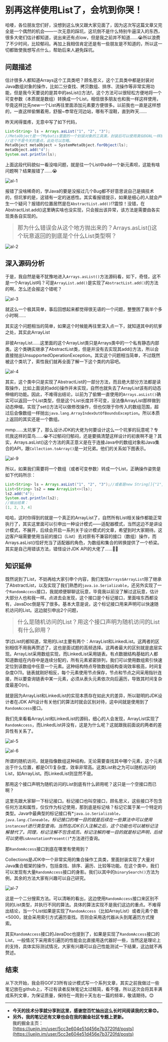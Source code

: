 # 别再这样使用List了，会坑到你哭！

哈喽，各位朋友您们好，没想到这么快又跟大家见面了，因为这次写这篇文章又完全是一个偶然的机会——一次无意的踩坑，这坑倒不是什么特别牛逼深入的东西，很多大佬们估计都知道，说出来还有点low，但是我之前并不知道......😭所以浪费了不少时间，比较郁闷。再加上我相信肯定还是有一些朋友是不知道的，所以这一切都致使我想写点什么，帮助后来人避免踩坑。

## 问题描述

估计很多人都知道Arrays这个工具类吧？顾名思义，这个工具类中都是封装对Java数组对象的操作，比如二分查找、拷贝数组、排序、流操作等非常实用功能，但是我今天要说的是其中的asList()方法f。这个方法可以很轻松方便地将一个可变参数（本质就是数组）转换成一个List，相信很多朋友也和我一样这样使用，毕竟这样比先new一个List再往里面添加元素要方便很多。以前我也一直是这样想的，一直这样偷懒着用，舒服~😎常在河边站，哪有不湿鞋，直到昨天......

昨天闲得蛋疼，无意中写了如下代码，

```java
List<String> ls = Arrays.asList("1", "2", "3");
//MetaObject是一个Mybatis里面的一个封装对象的工具类，封装后可以使用类似OGNL一样操作对象的属性，这个我从Mybatis里单独提取出来放github上了，有兴趣的可以玩玩。
//这个不是今天的重点，此处可以忽略。
MetaObject metaObject = SystemMetaObject.forObject(ls);
metaObject.add("4");
System.out.println(ls);
```

上面这段代码貌似一看没啥问题，就是往一个List中add一个新元素呗，这能有啥问题啊？结果报错了......😭

![al-1](assets/al-1.jpg)

报错了没啥稀奇的，学Java的要是没报过几个Bug都不好意思说自己是搞技术的，但坑爹的是，这错有一定的迷惑性。其实看报错提示，如果是细心的人就会产生一个疑问？报错的位置居然是在`AbstractList.add()`!?震惊！没错，在AbstractList.add()这里确实啥也没实现，只会报出该异常，该方法是需要由各实现类各自实现的。

> <font size=4>那为什么错误会从这个地方抛出来的？Arrays.asList()这个玩意返回的到底是个什么List类型啊？</font>

![al-2](assets/al-2.jpg)



## 深入源码分析

于是，我自然是毫不犹豫地进入`Arrays.asList()`方法源码看，如下，奇怪，这不是一个ArrayList吗？可是`ArrayList.add()`是实现了`AbstractList.add()`的方法的啊，怎么还会报这个错呢？

![al-3](assets/al-3.jpg)

就这么一个极其简单，事后回想起来都觉得很无语的一个问题，整整困了我半个多小时啊......

其实这个问题相当的简单，如果这个时候能再往里深入点一下，就知道其中的坑爹之处，其实此ArrayList

非彼ArrayList......这里面的这个ArrayList类只是Arrays类中的一个私有静态内部类。这个类确实继承了AbstractList类，但是并没有去实现其add()方法，所以会直接抛出UnsupportedOperationException。其实这个问题相当简单，不过既然被这个类坑了，索性我们就再全面了解一下这个类的内容吧。

![al-4](assets/al-4.jpg)

其实，这个类中只是实现了AbstractList的一部分方法，而且绝大部分方法都是读取操作，比如上面说的add()操作并未实现，自然也就失去了ArrayList该有的动态伸缩的功能。因此，不难得出结论，以前为了偷懒一直使用的`Arrays.asList()`确实可以返回一个List类型，但是这个List长度并不可变，没法像ArrayList那样做到动态伸缩，实现了set()方法可以做修改操作，但也仅限于你传入的数组范围，超过后会像数组一样抛出`java.lang.ArrayIndexOutOfBoundsException`。所以本质上返回的其实还是一个数组。

mmp......太坑爹了，那么设计JDK的大佬为何要设计这么一个坑爹的玩意呢？专坑我这样的菜鸟......😭不过郁闷归郁闷，还是要搞清楚这样设计的初衷啊不是？其实，Arrays.asList()这个方法的真正意义是在于连接Java中的数组对象和Java集合的API，跟`Collection.toArray()`是一对兄弟。他们的关系如下图表示。

![al-9](assets/al-9.jpg)

所以，如果我们需要将一个数组（或者可变参数）转成一个List，正确操作姿势是如下代码所示：

```java
List<String> ls = Arrays.asList("1", "2", "3");//或者是new String[]{"1", "2", "3"}
List<String> ls2 = new ArrayList<>(ls);
ls2.add("4");
System.out.println(ls2);
//输出结果：
[1, 2, 3, 4]
```

哈哈，这时你得到的就是一个真正的ArrayList了，自然所有List相关操作都能正常执行了，其实这里面可以引申出一种设计模式——适配器模式，当然这边不是讲设计模式，不展开，后续会开启一系列关于设计模式的文章，希望到时大家期待。这边客户端需要使用当前的接口（List）去对原有不兼容的接口（数组）操作，而Arrays.asList()恰好充当了适配器的角色，为数组和集合的转换提供了一个桥梁。其实是自己用错该方法，错怪设计JDK API的大佬了......🤦‍♂️

## 知识延伸

既然说到了List，不妨再给大家引申个内容，我们发现`Arrays$ArrayList`除了继承了AbstractList，以及实现了我们熟悉的`java.io.Serializable`，还另外实现了一个`RandomAccess`接口，我就顺便聊聊这玩意，毕竟我以前没了解过这玩意，估计大部分人也和我一样。点进去会发现，这个接口是个标记接口，里面啥东西都没有，JavaDoc倒是写了很多。基本大意是说，这个标记接口用来声明可以快速随机访问的List。这边就引申出2个问题，

> <font size=4>什么是随机访问的List？用这个接口声明为随机访问的List有什么卵用？</font>

学过List的都知道，常用的List主要有两个：ArrayList和LinkedList。这两者的区别相信不用我再赘述了，这也是面试题的高频选择。这两者最大的区别就是底层实现。ArrayList采用数组实现，而LinkedList采用链表。有点数据结构基础的人都知道数组在内存中是连续分配的，所有元素紧密排列，我们可以使用数组索引快速定位到该数组中任意一个元素。这种结构特点导致数组结构查询效率极高，时间复杂度O(1)。链表就刚好相反，每个元素使用节点保存，节点和节点之间采用指针连接，所以要查询链表中某一元素，必须从表头元素依次向后遍历，导致其时间复杂度最差O(n)。

就是因为ArrayList和LinkedList的实现本质存在如此大的差异，所以聪明的JDK设计者在JDK API设计有关他们的算法时就会区别对待，这中间就是使用到了`RandomAccess`接口。

我们先来看看ArrayList和LinkedList的源码，细心的人会发现，ArrayList实现了`RandomAccess`，而LinkedList并没有，这是为什么呢？这就跟我前面说的两者的差异性有关系了。

![al-5](assets/al-5.jpg)

![al-6](assets/al-6.jpg)

所谓的随机访问，就是指像数组这种结构，无论需要查找其中哪个元素，这个元素出于什么位置，都是O(1)复杂度，效率非常高。这类List称之为可以随机访问的List，如ArrayList。而LinkedList则显然不是。

那用这个接口声明为随机访问的List到底有什么卵用呢？这只是一个空接口而已啊？

这里先跟大家聊一下标记接口。标记接口也叫空接口，顾名思义，这些接口不包含任何方法和属性，仅仅作为标记使用，那到底是标记啥？标记它属于某一个特定的类型。Java中最典型的标记接口有*`java.io.Serializable`*，  *`java.lang.Cloneable`*。标记接口的唯一目的就是后续在一些算法中可以使用*`instanceof`*进行类型查询。当然在JDK引入注解之后，这个功能也可以被标记注解替代了。同理，标记注解不包含成员。标记注解的唯一目的就是标记声明，后续可以使用*`isAnnotationPresent()`*方法进行查询。

那`RandomAccess`接口到底在哪里有使用到？

Collections是JDK中一个非常实用的集合操作工具类，里面封装实现了大量对Java集合框架的操作，包括查找、排序、遍历、比较等功能。在这个类中，我们可以发现有大量`RandomAccess`接口的身影。我们以其中的`binarySearch()`方法为例，其余的方法大家有兴趣可以自己研究。

![al-7](assets/al-7.jpg)

这是一个二分搜索方法。可以清晰的看出，这边使用`RandomAccess`接口来区别不同的List类型，并执行不同的算法。具体的算法实现不是我们这边的重点。不难得出结论，当一个List如果是实现了`RandomAccess`（比如ArrayList）或者元素个数<5000，就会采用索引方式遍历查找。否则会采用迭代器从头到尾遍历方式搜索。

其实`RandomAccess`接口的JavaDoc也提到了，如果是实现了`RandomAccess`接口的List，一般情况下采用索引遍历的性能会比直接用迭代器好一些，当然这是理论上的支持，具体实际测试情况，大家有兴趣可以自己性能测试一下结果，这边就不再赘述。

## 结束

从下次开始，我会将GOF23所有设计模式写一个系列文章，其实之前我做过一些笔记放在github上，不过有读者反映笔记太过精简，看不懂，所以这次会将其丰满成系列文章，为保证质量，保持在一周到十天左右一篇的频率，敬请期待。😊

--------

- **今天的技术分享就分享到这里，感谢您百忙抽出这么长时间阅读我的文章😊。**
- **另外，我的笔记还有文章也会在我的掘金社区专题上更新。**  
我的掘金主页：[https://juejin.im/user/5cc3e604e51d456e7b3720fd/posts](https://juejin.im/user/5cc3e604e51d456e7b3720fd/posts)

